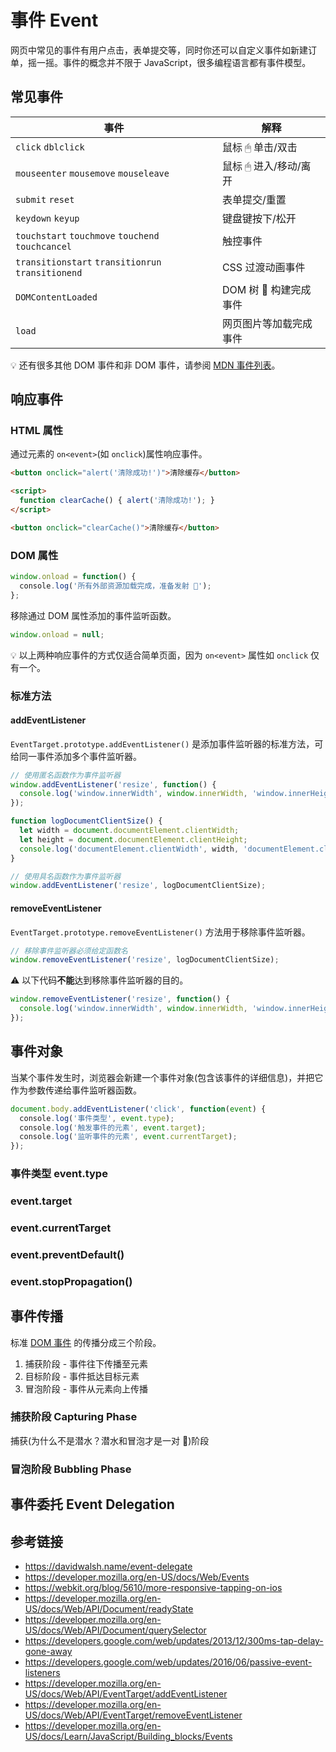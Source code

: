# 事件 Event

网页中常见的事件有用户点击，表单提交等，同时你还可以自定义事件如新建订单，摇一摇。事件的概念并不限于 JavaScript，很多编程语言都有事件模型。

## 常见事件
| 事件                                               | 解释                |
|---------------------------------------------------|---------------------|
| `click` `dblclick`                                | 鼠标 🖱 单击/双击     |
| `mouseenter` `mousemove` `mouseleave`             | 鼠标 🖱 进入/移动/离开 |
| `submit` `reset`                                  | 表单提交/重置         |
| `keydown` `keyup`                                 | 键盘键按下/松开       |
| `touchstart` `touchmove` `touchend` `touchcancel` | 触控事件             |
| `transitionstart` `transitionrun` `transitionend` | CSS 过渡动画事件      |
| `DOMContentLoaded`                                | DOM 树 🌲 构建完成事件 |
| `load`                                            | 网页图片等加载完成事件  |

💡 还有很多其他 DOM 事件和非 DOM 事件，请参阅 [MDN 事件列表](https://developer.mozilla.org/en-US/docs/Web/Events)。

## 响应事件
### HTML 属性
通过元素的 `on<event>`(如 `onclick`)属性响应事件。
```html
<button onclick="alert('清除成功!')">清除缓存</button>
```
```html
<script>
  function clearCache() { alert('清除成功!'); }
</script>

<button onclick="clearCache()">清除缓存</button>
```
### DOM 属性
```javascript
window.onload = function() {
  console.log('所有外部资源加载完成，准备发射 🚀');
};
```
移除通过 DOM 属性添加的事件监听函数。
```javascript
window.onload = null;
```
💡 以上两种响应事件的方式仅适合简单页面，因为 `on<event>` 属性如 `onclick` 仅有一个。

### 标准方法
#### addEventListener
`EventTarget.prototype.addEventListener()` 是添加事件监听器的标准方法，可给同一事件添加多个事件监听器。
```javascript
// 使用匿名函数作为事件监听器
window.addEventListener('resize', function() {
  console.log('window.innerWidth', window.innerWidth, 'window.innerHeight', window.innerHeight);
});

function logDocumentClientSize() {
  let width = document.documentElement.clientWidth;
  let height = document.documentElement.clientHeight;
  console.log('documentElement.clientWidth', width, 'documentElement.clientHeight', height);
}

// 使用具名函数作为事件监听器
window.addEventListener('resize', logDocumentClientSize);
```

#### removeEventListener
`EventTarget.prototype.removeEventListener()` 方法用于移除事件监听器。
```javascript
// 移除事件监听器必须给定函数名
window.removeEventListener('resize', logDocumentClientSize);
```
⚠️ 以下代码**不能**达到移除事件监听器的目的。
```javascript
window.removeEventListener('resize', function() {
  console.log('window.innerWidth', window.innerWidth, 'window.innerHeight', window.innerHeight);
});
```

## 事件对象
当某个事件发生时，浏览器会新建一个事件对象(包含该事件的详细信息)，并把它作为参数传递给事件监听器函数。
```javascript
document.body.addEventListener('click', function(event) {
  console.log('事件类型', event.type);
  console.log('触发事件的元素', event.target);
  console.log('监听事件的元素', event.currentTarget);
});
```

### 事件类型 event.type
### event.target
### event.currentTarget
### event.preventDefault()
### event.stopPropagation()

## 事件传播
标准 [DOM 事件](https://www.w3.org/TR/DOM-Level-3-Events/) 的传播分成三个阶段。
1. 捕获阶段 - 事件往下传播至元素
2. 目标阶段 - 事件抵达目标元素
3. 冒泡阶段 - 事件从元素向上传播

### 捕获阶段 Capturing Phase
捕获(为什么不是潜水？潜水和冒泡才是一对 🤔)阶段

### 冒泡阶段 Bubbling Phase

## 事件委托 Event Delegation

## 参考链接
* https://davidwalsh.name/event-delegate
* https://developer.mozilla.org/en-US/docs/Web/Events
* https://webkit.org/blog/5610/more-responsive-tapping-on-ios
* https://developer.mozilla.org/en-US/docs/Web/API/Document/readyState
* https://developer.mozilla.org/en-US/docs/Web/API/Document/querySelector
* https://developers.google.com/web/updates/2013/12/300ms-tap-delay-gone-away
* https://developers.google.com/web/updates/2016/06/passive-event-listeners
* https://developer.mozilla.org/en-US/docs/Web/API/EventTarget/addEventListener
* https://developer.mozilla.org/en-US/docs/Web/API/EventTarget/removeEventListener
* https://developer.mozilla.org/en-US/docs/Learn/JavaScript/Building_blocks/Events

